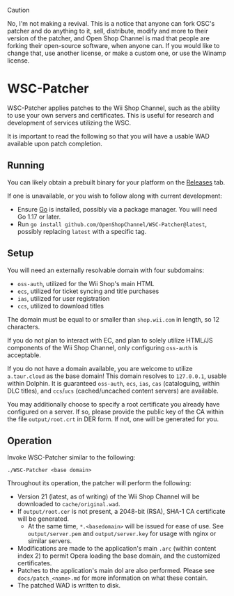 > [!CAUTION]
> No, I'm not making a revival. This is a notice that anyone can fork OSC's patcher and do anything to it, sell, distribute, modify and more to their version of the patcher, and Open Shop Channel is mad that people are forking their open-source software, when anyone can. If you would like to change that, use another license, or make a custom one, or use the Winamp license.

# WSC-Patcher

WSC-Patcher applies patches to the Wii Shop Channel, such as the ability to use your own servers and certificates.
This is useful for research and development of services utilizing the WSC.

It is important to read the following so that you will have a usable WAD available upon patch completion.

## Running
You can likely obtain a prebuilt binary for your platform on the [Releases](https://github.com/OpenShopChannel/WSC-Patcher/releases) tab.

If one is unavailable, or you wish to follow along with current development:
 - Ensure [Go](https://go.dev/dl/) is installed, possibly via a package manager. You will need Go 1.17 or later.
 - Run `go install github.com/OpenShopChannel/WSC-Patcher@latest`, possibly replacing `latest` with a specific tag.

## Setup
You will need an externally resolvable domain with four subdomains:
 - `oss-auth`, utilized for the Wii Shop's main HTML
 - `ecs`, utilized for ticket syncing and title purchases
 - `ias`, utilized for user registration
 - `ccs`, utilized to download titles

The domain must be equal to or smaller than `shop.wii.com` in length, so 12 characters.

If you do not plan to interact with EC, and plan to solely utilize HTML/JS components of the Wii Shop Channel, only configuring `oss-auth` is acceptable.

If you do not have a domain available, you are welcome to utilize `a.taur.cloud` as the base domain!
This domain resolves to `127.0.0.1`, usable within Dolphin.
It is guaranteed `oss-auth`, `ecs`, `ias`, `cas` (cataloguing, within DLC titles), and `ccs`/`ucs` (cached/uncached content servers) are available.

You may additionally choose to specify a root certificate you already have configured on a server. If so, please provide the public key of the CA within the file `output/root.crt` in DER form.
If not, one will be generated for you.

## Operation
Invoke WSC-Patcher similar to the following:
```
./WSC-Patcher <base domain>
```

Throughout its operation, the patcher will perform the following:
 - Version 21 (latest, as of writing) of the Wii Shop Channel will be downloaded to `cache/original.wad`.
 - If `output/root.cer` is not present, a 2048-bit (RSA), SHA-1 CA certificate will be generated.
   - At the same time, `*.<basedomain>` will be issued for ease of use. See `output/server.pem` and `output/server.key` for usage with nginx or similar servers.
 - Modifications are made to the application's main `.arc` (within content index 2) to permit Opera loading the base domain, and the customized certificates.
 - Patches to the application's main dol are also performed. Please see `docs/patch_<name>.md` for more information on what these contain.
 - The patched WAD is written to disk.
 
